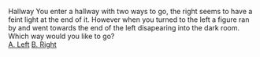 Hallway
  You enter a hallway with two ways to go, the right seems to have a feint light at the end of it. However when you turned to the left a figure ran by and went towards the end of the left disapearing into the dark room.  
    Which way would you like to go?  
    [A. Left](../left.md)
    [B. Right](../right.md)